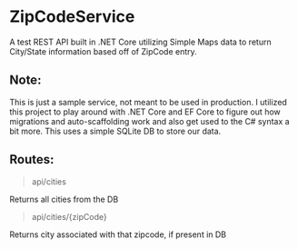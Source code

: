 # ZipCodeService
A test REST API built in .NET Core utilizing Simple Maps data to return City/State information based off of ZipCode entry.

## Note:
This is just a sample service, not meant to be used in production. I utilized this project to play around with .NET Core and EF Core to figure out how migrations and auto-scaffolding work and also get used to the C# syntax a bit more. This uses a simple SQLite DB to store our data.

## Routes:

> api/cities

Returns all cities from the DB

> api/cities/{zipCode}

Returns city associated with that zipcode, if present in DB
